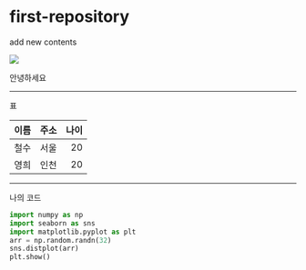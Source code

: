 # first-repository
add new contents

<img src=https://steamuserimages-a.akamaihd.net/ugc/946207409565132399/6B6E62F2832C31CDB1291AB5AB51734D65E1437E/>

안녕하세요  

<hr>표</hr>


| 이름 | 주소 | 나이| 
|---|:---:|---:|
| 철수 | 서울 | 20 |
| 영희 | 인천 | 20 |

<hr>나의 코드</hr> 

~~~python 
import numpy as np 
import seaborn as sns 
import matplotlib.pyplot as plt 
arr = np.random.randn(32) 
sns.distplot(arr) 
plt.show()
~~~
